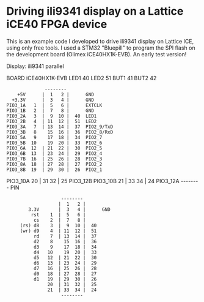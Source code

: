 # Driving ili9341 display on a Lattice iCE40 FPGA device

This is an example code I developed to drive ili9341 display on Lattice ICE, using only free tools. I used a STM32 "Bluepill" to program the SPI flash on the development board (Olimex iCE40HX1K-EVB). An early test version!

Display: ili9341 parallel

BOARD  iCE40HX1K-EVB
 LED1  40
 LED2  51
 BUT1  41
 BUT2  42

                  --------      
        +5V      |  1   2 |      GND
      +3.3V      |  3   4 |      GND 
    PIO3_1A   1  |  5   6 |      EXTCLK
    PIO3_1B   2  |  7   8 |      GND
    PIO3_2A   3  |  9  10 |  40  LED1
    PIO3_2B   4  | 11  12 |  51  LED2
    PIO3_3A   7  | 13  14 |  37  PIO2_9/TxD
    PIO3_3B   8    15  16 |  36  PIO2_8/RxD
    PIO3_5A   9    17  18 |  34  PIO2_7
    PIO3_5B  10    19  20 |  33  PIO2_6
    PIO3_6A  12  | 21  22 |  30  PIO2_5
    PIO3_6B  13  | 23  24 |  29  PIO2_4
    PIO3_7B  16  | 25  26 |  28  PIO2_3
    PIO3_8A  18  | 27  28 |  27  PIO2_2
    PIO3_8B  19  | 29  30 |  26  PIO2_1
   PIO3_10A  20  | 31  32 |  25  PIO3_12B
   PIO3_10B  21  | 33  34 |  24  PIO3_12A
                  -------- 
                   PIN

                        --------      
                       |  1   2 |      
            3.3V       |  3   4 |      GND  
             rst    1  |  5   6 |      
              cs    2  |  7   8 |      
         (rs) d8    3  |  9  10 |  40  
         (wr) d9    4  | 11  12 |  51  
              rd    7  | 13  14 |  37  
              d2    8    15  16 |  36  
              d3    9    17  18 |  34  
              d4   10    19  20 |  33  
              d5   12  | 21  22 |  30  
              d6   13  | 23  24 |  29  
              d7   16  | 25  26 |  28  
              d0   18  | 27  28 |  27  
              d1   19  | 29  30 |  26  
                   20  | 31  32 |  25  
                   21  | 33  34 |  24  
                        -------- 

